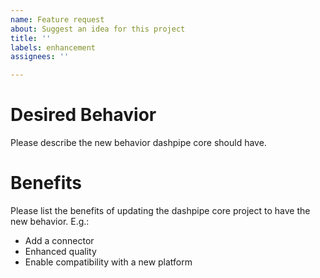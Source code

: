 ```yaml
---
name: Feature request
about: Suggest an idea for this project
title: ''
labels: enhancement
assignees: ''

---
```


# Desired Behavior

Please describe the new behavior dashpipe core should have.

# Benefits

Please list the benefits of updating the dashpipe core project 
to have the new behavior. E.g.:

* Add a connector
* Enhanced quality
* Enable compatibility with a new platform